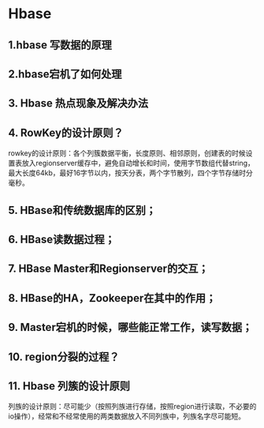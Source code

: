 # Hbase

## 1.hbase 写数据的原理

## 2.hbase宕机了如何处理

## 3. Hbase  热点现象及解决办法

## 4. RowKey的设计原则？

rowkey的设计原则：各个列簇数据平衡，长度原则、相邻原则，创建表的时候设置表放入regionserver缓存中，避免自动增长和时间，使用字节数组代替string，最大长度64kb，最好16字节以内，按天分表，两个字节散列，四个字节存储时分毫秒。

## 5. HBase和传统数据库的区别；

## 6. HBase读数据过程；

## 7. HBase Master和Regionserver的交互；

## 8. HBase的HA，Zookeeper在其中的作用；

## 9. Master宕机的时候，哪些能正常工作，读写数据；

## 10. region分裂的过程？

## 11. Hbase 列簇的设计原则

列族的设计原则：尽可能少（按照列族进行存储，按照region进行读取，不必要的io操作），经常和不经常使用的两类数据放入不同列族中，列族名字尽可能短。
